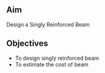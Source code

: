 ## Aim 
Design a Singly Reinforced Beam

## Objectives  
- To design singly reinforced beam
- To estimate the cost of beam



